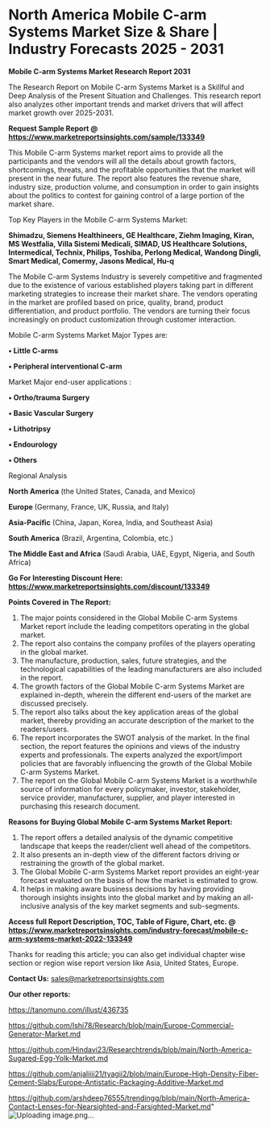 # North America Mobile C-arm Systems Market Size & Share | Industry Forecasts 2025 - 2031

<strong>Mobile C-arm Systems Market Research Report 2031</strong>

The Research Report on Mobile C-arm Systems Market is a Skillful and Deep Analysis of the Present Situation and Challenges. This research report also analyzes other important trends and market drivers that will affect market growth over 2025-2031.

<strong>Request Sample Report @ <a href=https://www.marketreportsinsights.com/sample/133349>https://www.marketreportsinsights.com/sample/133349</a></strong>

This Mobile C-arm Systems market report aims to provide all the participants and the vendors will all the details about growth factors, shortcomings, threats, and the profitable opportunities that the market will present in the near future. The report also features the revenue share, industry size, production volume, and consumption in order to gain insights about the politics to contest for gaining control of a large portion of the market share.

Top Key Players in the Mobile C-arm Systems Market:

<strong>Shimadzu, Siemens Healthineers, GE Healthcare, Ziehm Imaging, Kiran, MS Westfalia, Villa Sistemi Medicali, SIMAD, US Healthcare Solutions, Intermedical, Technix, Philips, Toshiba, Perlong Medical, Wandong Dingli, Smart Medical, Comermy, Jasons Medical, Hu-q</strong>

The Mobile C-arm Systems Industry is severely competitive and fragmented due to the existence of various established players taking part in different marketing strategies to increase their market share. The vendors operating in the market are profiled based on price, quality, brand, product differentiation, and product portfolio. The vendors are turning their focus increasingly on product customization through customer interaction.

Mobile C-arm Systems Market Major Types are:

<strong>• Little C-arms

• Peripheral interventional C-arm</strong>

Market Major end-user applications :

<strong>• Ortho/trauma Surgery

• Basic Vascular Surgery

• Lithotripsy

• Endourology

• Others</strong>

Regional Analysis

</u><strong><b>North America</b></strong> (the United States, Canada, and Mexico)

<strong><b>Europe </b></strong>(Germany, France, UK, Russia, and Italy)

<strong><b>Asia-Pacific</b></strong> (China, Japan, Korea, India, and Southeast Asia)

<strong><b>South America</b></strong> (Brazil, Argentina, Colombia, etc.)

<strong><b>The Middle East and Africa</b></strong> (Saudi Arabia, UAE, Egypt, Nigeria, and South Africa)

<strong>Go For Interesting Discount Here: <a href=https://www.marketreportsinsights.com/discount/133349>https://www.marketreportsinsights.com/discount/133349</a></strong>

<strong>Points Covered in The Report:</strong>
<ol>
  <li>The major points considered in the Global Mobile C-arm Systems Market report include the leading competitors operating in the global market.</li>
  <li>The report also contains the company profiles of the players operating in the global market.</li>
  <li>The manufacture, production, sales, future strategies, and the technological capabilities of the leading manufacturers are also included in the report.</li>
  <li>The growth factors of the Global Mobile C-arm Systems Market are explained in-depth, wherein the different end-users of the market are discussed precisely.</li>
  <li>The report also talks about the key application areas of the global market, thereby providing an accurate description of the market to the readers/users.</li>
  <li>The report incorporates the SWOT analysis of the market. In the final section, the report features the opinions and views of the industry experts and professionals. The experts analyzed the export/import policies that are favorably influencing the growth of the Global Mobile C-arm Systems Market.</li>
  <li>The report on the Global Mobile C-arm Systems Market is a worthwhile source of information for every policymaker, investor, stakeholder, service provider, manufacturer, supplier, and player interested in purchasing this research document.</li>
</ol>
<strong>Reasons for Buying Global Mobile C-arm Systems Market Report:</strong>

<ol>
  <li>The report offers a detailed analysis of the dynamic competitive landscape that keeps the reader/client well ahead of the competitors.</li>
  <li>It also presents an in-depth view of the different factors driving or restraining the growth of the global market.</li>
  <li>The Global Mobile C-arm Systems Market report provides an eight-year forecast evaluated on the basis of how the market is estimated to grow.</li>
  <li>It helps in making aware business decisions by having providing thorough insights insights into the global market and by making an all-inclusive analysis of the key market segments and sub-segments.</li>
</ol>
<strong>Access full Report Description, TOC, Table of Figure, Chart, etc. @ <a href=https://www.marketreportsinsights.com/industry-forecast/mobile-c-arm-systems-market-2022-133349>https://www.marketreportsinsights.com/industry-forecast/mobile-c-arm-systems-market-2022-133349</a></strong>


Thanks for reading this article; you can also get individual chapter wise section or region wise report version like Asia, United States, Europe.

<strong>Contact Us:</strong>
sales@marketreportsinsights.com

<strong>Our other reports:</strong>

<a href=https://tanomuno.com/illust/436735>https://tanomuno.com/illust/436735</a>

<a href=https://github.com/Ishi78/Research/blob/main/Europe-Commercial-Generator-Market.md>https://github.com/Ishi78/Research/blob/main/Europe-Commercial-Generator-Market.md</a>

<a href=https://github.com/Hindavi23/Researchtrends/blob/main/North-America-Sugared-Egg-Yolk-Market.md>https://github.com/Hindavi23/Researchtrends/blob/main/North-America-Sugared-Egg-Yolk-Market.md</a>

<a href=https://github.com/anjaliiii21/tyagii2/blob/main/Europe-High-Density-Fiber-Cement-Slabs/Europe-Antistatic-Packaging-Additive-Market.md>https://github.com/anjaliiii21/tyagii2/blob/main/Europe-High-Density-Fiber-Cement-Slabs/Europe-Antistatic-Packaging-Additive-Market.md</a>

<a href=https://github.com/arshdeep76555/trendingg/blob/main/North-America-Contact-Lenses-for-Nearsighted-and-Farsighted-Market.md>https://github.com/arshdeep76555/trendingg/blob/main/North-America-Contact-Lenses-for-Nearsighted-and-Farsighted-Market.md</a>"
![Uploading image.png…]()
